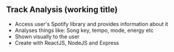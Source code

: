 ## Track Analysis (working title)

- Access user's Spotify library and provides information about it
- Analyses things like: Song key, tempo, mode, energy etc
- Shown visually to the user 
- Create with ReactJS, NodeJS and Express